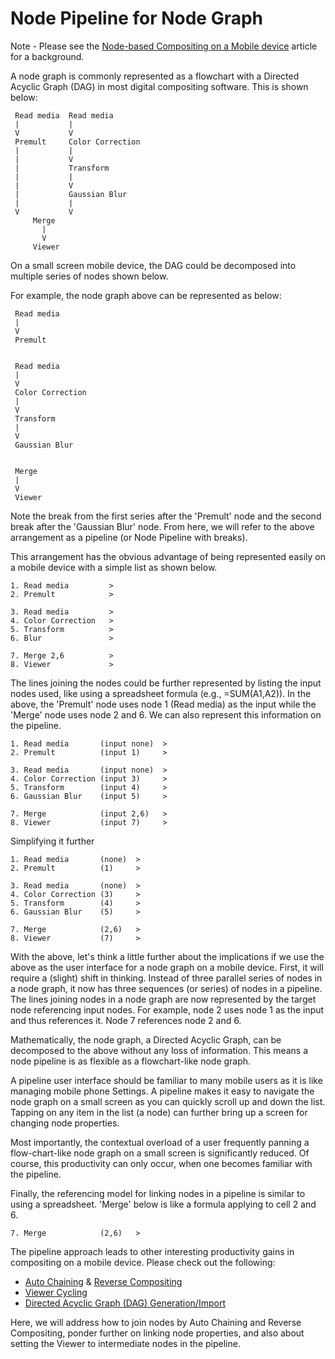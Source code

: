 # Node Pipeline for Node Graph
 
Note - Please see the [Node-based Compositing on a Mobile device](NodeBasedCompositingOnMobile.md) article for a background.
 
A node graph is commonly represented as a flowchart with a Directed Acyclic Graph (DAG) in most digital compositing software. This is shown below:
  
     Read media  Read media
     |           |     
     V           V     
     Premult     Color Correction
     |           |
     |           V
     |           Transform
     |           |
     |           V
     |           Gaussian Blur
     |           |
     V           V
         Merge
           |
           V
         Viewer
   
On a small screen mobile device, the DAG could be decomposed into multiple series of nodes shown below. 

For example, the node graph above can be represented as below:
  
     Read media
     |                
     V               
     Premult     

  
     Read media
     |              
     V             
     Color Correction
     |           
     V
     Transform
     |           
     V          
     Gaussian Blur      
     
     
     Merge
     |
     V
     Viewer
  
Note the break from the first series after the 'Premult' node and the second break after the 'Gaussian Blur' node. From here, we will refer to the above arrangement as a pipeline (or Node Pipeline with breaks).

This arrangement has the obvious advantage of being represented easily on a mobile device with a simple list as shown below.
  
    1. Read media         >
    2. Premult            >
  
    3. Read media         >
    4. Color Correction   >
    5. Transform          >
    6. Blur               >
  
    7. Merge 2,6          >
    8. Viewer             >
  
The lines joining the nodes could be further represented by listing the input nodes used, like using a spreadsheet formula (e.g., =SUM(A1,A2)). In the above, the 'Premult' node uses node 1 (Read media) as the input while the 'Merge' node uses node 2 and 6. We can also represent this information on the pipeline.
    
    1. Read media       (input none)  >
    2. Premult          (input 1)     >
  
    3. Read media       (input none)  >
    4. Color Correction (input 3)     >
    5. Transform        (input 4)     >
    6. Gaussian Blur    (input 5)     >
  
    7. Merge            (input 2,6)   >
    8. Viewer           (input 7)     >
  
Simplifying it further
  
    1. Read media       (none)  >
    2. Premult          (1)     >
  
    3. Read media       (none)  >
    4. Color Correction (3)     >
    5. Transform        (4)     >
    6. Gaussian Blur    (5)     >
  
    7. Merge            (2,6)   >
    8. Viewer           (7)     >
  
With the above, let's think a little further about the implications if we use the above as the user interface for a node graph on a mobile device. First, it will require a (slight) shift in thinking. Instead of three parallel series of nodes in a node graph, it now has three sequences (or series) of nodes in a pipeline. The lines joining nodes in a node graph are now represented by the target node referencing input nodes. For example, node 2 uses node 1 as the input and thus references it. Node 7 references node 2 and 6.

Mathematically, the node graph, a Directed Acyclic Graph, can be decomposed to the above without any loss of information. This means a node pipeline is as flexible as a flowchart-like node graph.
  
A pipeline user interface should be familiar to many mobile users as it is like managing mobile phone Settings. A pipeline makes it easy to navigate the node graph on a small screen as you can quickly scroll up and down the list. Tapping on any item in the list (a node) can further bring up a screen for changing node properties. 

Most importantly, the contextual overload of a user frequently panning a flow-chart-like node graph on a small screen is significantly reduced. Of course, this productivity can only occur, when one becomes familiar with the pipeline.  

Finally, the referencing model for linking nodes in a pipeline is similar to using a spreadsheet. 'Merge' below is like a formula applying to cell 2 and 6.

    7. Merge            (2,6)   >
 
The pipeline approach leads to other interesting productivity gains in compositing on a mobile device. Please check out the following:
 
  * [Auto Chaining](AutoChaining.md) & [Reverse Compositing](ReverseCompositing.md)
  * [Viewer Cycling](ViewerCycling.md)
  * [Directed Acyclic Graph (DAG) Generation/Import](DirectedAcyclicGraphGeneration.md)
 
Here, we will address how to join nodes by Auto Chaining and Reverse Compositing, ponder further on linking node properties, and also about setting the Viewer to intermediate nodes in the pipeline.


